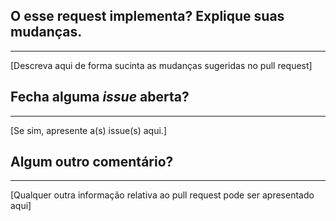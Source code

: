 ## O esse request implementa? Explique suas mudanças.
***
[Descreva aqui de forma sucinta as mudanças sugeridas no pull request]
## Fecha alguma _issue_ aberta?
***
[Se sim, apresente a(s) issue(s) aqui.]
## Algum outro comentário?
***
[Qualquer outra informação relativa ao pull request pode ser apresentado aqui]
